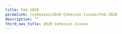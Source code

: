 ```yaml
---
title: Feb 2020
permalink: /cohesion/2020-Cohesion-Issues/Feb-2020
description: ""
third_nav_title: 2020 Cohesion Issues
---
```

